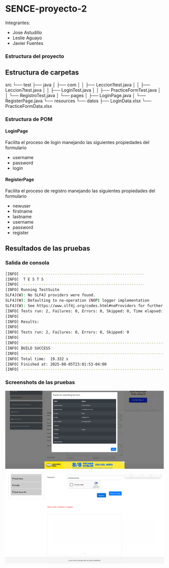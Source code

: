 # SENCE-proyecto-2

Integrantes:
 - Jose Astudillo
 - Leslie Aguayo
 - Javier Fuentes

### Estructura del proyecto

## Estructura de carpetas

 src
└── test
    ├── java
    │   ├── com
    │   │   ├── Leccion1test.java
    │   │   ├── Leccion7test.java
    │   │   ├── LoginTest.java
    │   │   ├── PracticeFormTest.java
    │   │   └── RegistroTest.java
    │   └── pages
    │       ├── LoginPage.java
    │       └── RegisterPage.java
    └── resources
        └── datos
            ├── LoginData.xlsx
            └── PracticeFormData.xlsx

### Estructura de POM

#### LoginPage

Facilita el proceso de login manejando las siguientes propiedades del formulario

- username
- password
- login

#### RegisterPage

Facilita el proceso de registro manejando las siguientes propiedades del formulario

- newuser
- firstname
- lastname
- username
- password
- register

## Resultados de las pruebas

### Salida de consola

```bash
[INFO] -------------------------------------------------------
[INFO]  T E S T S
[INFO] -------------------------------------------------------
[INFO] Running TestSuite
SLF4J(W): No SLF4J providers were found.
SLF4J(W): Defaulting to no-operation (NOP) logger implementation
SLF4J(W): See https://www.slf4j.org/codes.html#noProviders for further details.
[INFO] Tests run: 2, Failures: 0, Errors: 0, Skipped: 0, Time elapsed: 17.06 s -- in TestSuite
[INFO] 
[INFO] Results:
[INFO] 
[INFO] Tests run: 2, Failures: 0, Errors: 0, Skipped: 0
[INFO] 
[INFO] ------------------------------------------------------------------------
[INFO] BUILD SUCCESS
[INFO] ------------------------------------------------------------------------
[INFO] Total time:  19.332 s
[INFO] Finished at: 2025-08-05T23:01:53-04:00
[INFO] ------------------------------------------------------------------------
```

### Screenshots de las pruebas

![alt text](./screenshots/modal_confirmacion.png)

![alt text](./screenshots/registro_error.png)